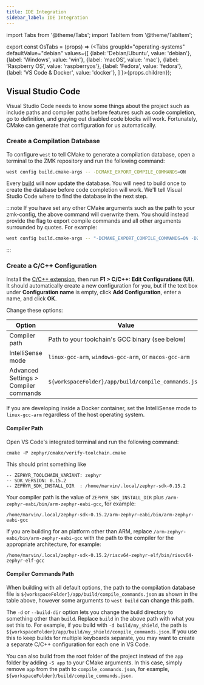 ```yaml
---
title: IDE Integration
sidebar_label: IDE Integration
---
```


import Tabs from '@theme/Tabs';
import TabItem from '@theme/TabItem';

export const OsTabs = (props) => (<Tabs
groupId="operating-systems"
defaultValue="debian"
values={[
{label: 'Debian/Ubuntu', value: 'debian'},
{label: 'Windows', value: 'win'},
{label: 'macOS', value: 'mac'},
{label: 'Raspberry OS', value: 'raspberryos'},
{label: 'Fedora', value: 'fedora'},
{label: 'VS Code & Docker', value: 'docker'},
]
}>{props.children}</Tabs>);

## Visual Studio Code

Visual Studio Code needs to know some things about the project such as include
paths and compiler paths before features such as code completion, go to definition,
and graying out disabled code blocks will work. Fortunately, CMake can generate
that configuration for us automatically.

### Create a Compilation Database

To configure `west` to tell CMake to generate a compilation database, open a
terminal to the ZMK repository and run the following command:

```sh
west config build.cmake-args -- -DCMAKE_EXPORT_COMPILE_COMMANDS=ON
```

Every [build](build-flash.md#building) will now update the database. You will
need to build once to create the database before code completion will work.
We'll tell Visual Studio Code where to find the database in the next step.

:::note
If you have set any other CMake arguments such as the path to your zmk-config, the
above command will overwrite them. You should instead provide the flag to export
compile commands and all other arguments surrounded by quotes. For example:

```sh
west config build.cmake-args -- "-DCMAKE_EXPORT_COMPILE_COMMANDS=ON -DZMK_CONFIG=/path/to/zmk-config/config"
```

:::

### Create a C/C++ Configuration

Install the [C/C++ extension](https://marketplace.visualstudio.com/items?itemName=ms-vscode.cpptools),
then run **F1 > C/C++: Edit Configurations (UI)**. It should automatically create
a new configuration for you, but if the text box under **Configuration name** is empty,
click **Add Configuration**, enter a name, and click **OK**.

Change these options:

| Option                                | Value                                                  |
| ------------------------------------- | ------------------------------------------------------ |
| Compiler path                         | Path to your toolchain's GCC binary (see below)        |
| IntelliSense mode                     | `linux-gcc-arm`, `windows-gcc-arm`, or `macos-gcc-arm` |
| Advanced Settings > Compiler commands | `${workspaceFolder}/app/build/compile_commands.json`   |

If you are developing inside a Docker container, set the IntelliSense mode to `linux-gcc-arm` regardless of the host operating system.

#### Compiler Path

Open VS Code's integrated terminal and run the following command:

```
cmake -P zephyr/cmake/verify-toolchain.cmake
```

This should print something like

```
-- ZEPHYR_TOOLCHAIN_VARIANT: zephyr
-- SDK_VERSION: 0.15.2
-- ZEPHYR_SDK_INSTALL_DIR  : /home/marvin/.local/zephyr-sdk-0.15.2
```

Your compiler path is the value of `ZEPHYR_SDK_INSTALL_DIR` plus `/arm-zephyr-eabi/bin/arm-zephyr-eabi-gcc`, for example:

```
/home/marvin/.local/zephyr-sdk-0.15.2/arm-zephyr-eabi/bin/arm-zephyr-eabi-gcc
```

If you are building for an platform other than ARM, replace `/arm-zephyr-eabi/bin/arm-zephyr-eabi-gcc` with the path to the compiler for the appropriate architecture, for example:

```
/home/marvin/.local/zephyr-sdk-0.15.2/riscv64-zephyr-elf/bin/riscv64-zephyr-elf-gcc
```

#### Compiler Commands Path

When building with all default options, the path to the compilation database file
is `${workspaceFolder}/app/build/compile_commands.json` as shown in the table above,
however some arguments to `west build` can change this path.

The `-d` or `--build-dir` option lets you change the build directory to something
other than `build`. Replace `build` in the above path with what you set this to.
For example, if you build with `-d build/my_shield`, the path is
`${workspaceFolder}/app/build/my_shield/compile_commands.json`. If you use this
to keep builds for multiple keyboards separate, you may want to create a separate
C/C++ configuration for each one in VS Code.

You can also build from the root folder of the project instead of the `app`
folder by adding `-S app` to your CMake arguments. In this case, simply remove
`app` from the path to `compile_commands.json`, for example,
`${workspaceFolder}/build/compile_commands.json`.
